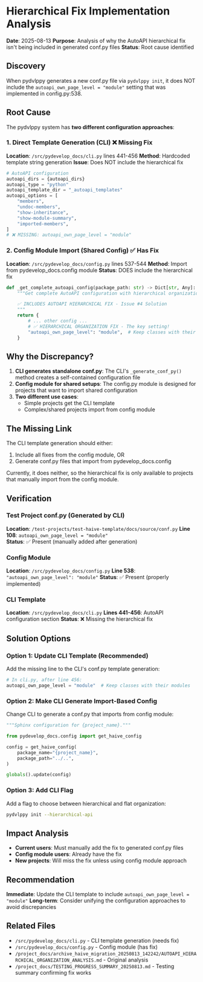 # Hierarchical Fix Implementation Analysis

**Date**: 2025-08-13
**Purpose**: Analysis of why the AutoAPI hierarchical fix isn't being included in generated conf.py files
**Status**: Root cause identified

## Discovery

When pydvlppy generates a new conf.py file via `pydvlppy init`, it does NOT include the `autoapi_own_page_level = "module"` setting that was implemented in config.py:538.

## Root Cause

The pydvlppy system has **two different configuration approaches**:

### 1. Direct Template Generation (CLI) ❌ Missing Fix

**Location**: `/src/pydevelop_docs/cli.py` lines 441-456
**Method**: Hardcoded template string generation
**Issue**: Does NOT include the hierarchical fix

```python
# AutoAPI configuration
autoapi_dirs = {autoapi_dirs}
autoapi_type = "python"
autoapi_template_dir = "_autoapi_templates"
autoapi_options = [
    "members",
    "undoc-members",
    "show-inheritance",
    "show-module-summary",
    "imported-members",
]
# ❌ MISSING: autoapi_own_page_level = "module"
```

### 2. Config Module Import (Shared Config) ✅ Has Fix

**Location**: `/src/pydevelop_docs/config.py` lines 537-544
**Method**: Import from pydevelop_docs.config module
**Status**: DOES include the hierarchical fix

```python
def _get_complete_autoapi_config(package_path: str) -> Dict[str, Any]:
    """Get complete AutoAPI configuration with hierarchical organization.

    ✅ INCLUDES AUTOAPI HIERARCHICAL FIX - Issue #4 Solution
    """
    return {
        # ... other config ...
        # ✅ HIERARCHICAL ORGANIZATION FIX - The key setting!
        "autoapi_own_page_level": "module",  # Keep classes with their modules
    }
```

## Why the Discrepancy?

1. **CLI generates standalone conf.py**: The CLI's `_generate_conf_py()` method creates a self-contained configuration file
2. **Config module for shared setups**: The config.py module is designed for projects that want to import shared configuration
3. **Two different use cases**:
   - Simple projects get the CLI template
   - Complex/shared projects import from config module

## The Missing Link

The CLI template generation should either:

1. Include all fixes from the config module, OR
2. Generate conf.py files that import from pydevelop_docs.config

Currently, it does neither, so the hierarchical fix is only available to projects that manually import from the config module.

## Verification

### Test Project conf.py (Generated by CLI)

**Location**: `/test-projects/test-haive-template/docs/source/conf.py`
**Line 108**: `autoapi_own_page_level = "module"`  
**Status**: ✅ Present (manually added after generation)

### Config Module

**Location**: `/src/pydevelop_docs/config.py`
**Line 538**: `"autoapi_own_page_level": "module"`
**Status**: ✅ Present (properly implemented)

### CLI Template

**Location**: `/src/pydevelop_docs/cli.py`
**Lines 441-456**: AutoAPI configuration section
**Status**: ❌ Missing the hierarchical fix

## Solution Options

### Option 1: Update CLI Template (Recommended)

Add the missing line to the CLI's conf.py template generation:

```python
# In cli.py, after line 456:
autoapi_own_page_level = "module"  # Keep classes with their modules
```

### Option 2: Make CLI Generate Import-Based Config

Change CLI to generate a conf.py that imports from config module:

```python
"""Sphinx configuration for {project_name}."""

from pydevelop_docs.config import get_haive_config

config = get_haive_config(
    package_name="{project_name}",
    package_path="../..",
)

globals().update(config)
```

### Option 3: Add CLI Flag

Add a flag to choose between hierarchical and flat organization:

```bash
pydvlppy init --hierarchical-api
```

## Impact Analysis

- **Current users**: Must manually add the fix to generated conf.py files
- **Config module users**: Already have the fix
- **New projects**: Will miss the fix unless using config module approach

## Recommendation

**Immediate**: Update the CLI template to include `autoapi_own_page_level = "module"`
**Long-term**: Consider unifying the configuration approaches to avoid discrepancies

## Related Files

- `/src/pydevelop_docs/cli.py` - CLI template generation (needs fix)
- `/src/pydevelop_docs/config.py` - Config module (has fix)
- `/project_docs/archive_haive_migration_20250813_142242/AUTOAPI_HIERARCHICAL_ORGANIZATION_ANALYSIS.md` - Original analysis
- `/project_docs/TESTING_PROGRESS_SUMMARY_20250813.md` - Testing summary confirming fix works

